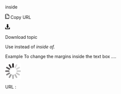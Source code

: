 # 

inside

![Copy URL](media/inside/Copy.png)
Copy URL

![Download](media/inside/Download.png)

Download topic

Use instead of *inside of.*

Example To change the margins inside the text box ....

![In progress](media/inside/activity-large.gif)

URL :
